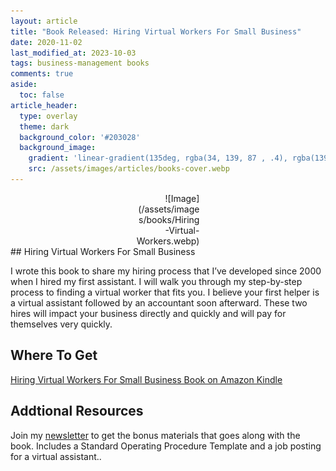 ```yaml
---
layout: article
title: "Book Released: Hiring Virtual Workers For Small Business"
date: 2020-11-02
last_modified_at: 2023-10-03
tags: business-management books
comments: true
aside:
  toc: false
article_header:
  type: overlay
  theme: dark
  background_color: '#203028'
  background_image:
    gradient: 'linear-gradient(135deg, rgba(34, 139, 87 , .4), rgba(139, 34, 139, .4))'
    src: /assets/images/articles/books-cover.webp
---
```

<div style="width:20%; margin:0 auto;" align="right" markdown="1">
![Image](/assets/images/books/Hiring-Virtual-Workers.webp)
</div>
## Hiring Virtual Workers For Small Business

I wrote this book to share my hiring process that I’ve developed since 2000 when I hired my first assistant. I will walk you through my step-by-step process to finding a virtual worker that fits you. I believe your first helper is a virtual assistant followed by an accountant soon afterward. These two hires will impact your business directly and quickly and will pay for themselves very quickly.
<!--more-->
## Where To Get

[Hiring Virtual Workers For Small Business Book on Amazon Kindle](https://amzn.to/2FvAxx9)

## Addtional Resources
Join my [newsletter](https://christophersherrod.com/newsletter/) to get the bonus materials that goes along with the book. Includes a Standard Operating Procedure Template and a job posting for a virtual assistant..
